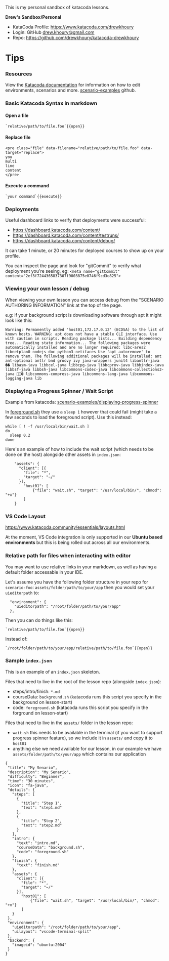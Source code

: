 This is my personal sandbox of katacoda lessons.

**Drew's Sandbox/Personal**

- KataCoda Profile: https://www.katacoda.com/drewkhoury
- Login: GitHub drew.khoury@gmail.com
- Repo: https://github.com/drewkhoury/katacoda-drewkhoury

# Tips

### Resources

View the [Katacoda documentation](https://www.katacoda.com/docs) for information on how to edit environments, scenarios and more. [scenario-examples](https://github.com/katacoda/scenario-examples) github.

### Basic Katacoda Syntax in markdown

#### Open a file

```
`relative/path/to/file.foo`{{open}}
```

#### Replace file

```
<pre class="file" data-filename="relative/path/to/file.foo" data-target="replace">
you
multi
line
content
</pre>
```

#### Execute a command

```
`your command`{{execute}}
```

### Deployments

Useful dashboard links to verify that deployments were successful:

- https://dashboard.katacoda.com/content/
- https://dashboard.katacoda.com/content/testruns/
- https://dashboard.katacoda.com/content/debug/
  
It can take 1 minute, or 20 minutes for deployed courses to show up on your profile.
  
You can inspect the page and look for "gitCommit" to verify what deployment you're seeing, eg: `<meta name="gitCommit" content="2ef3f7244365837307f9003875e0746f9cd3e825">`

### Viewing your own lesson / debug

When viewing your own lesson you can access debug from the "SCENARIO AUTHORING INFORMATION" link at the top of the page.

e.g: if your background script is downloading software through apt it might look like this:

```
Warning: Permanently added 'host01,172.17.0.12' (ECDSA) to the list of known hosts. WARNING: apt does not have a stable CLI interface. Use with caution in scripts. Reading package lists... Building dependency tree... Reading state information... The following packages were automatically installed and are no longer required: libc-ares2 libnetplan0 nodejs-doc python3-netifaces Use 'apt autoremove' to remove them. The following additional packages will be installed: ant ant-optional antlr bnd groovy ivy java-wrappers junit4 libantlr-java �� libasm-java libbcel-java libbcpg-java libbcprov-java libbindex-java libbsf-java libbsh-java libcommons-codec-java libcommons-collections3-java � libcommons-compress-java libcommons-lang-java libcommons-logging-java lib
```

### Displaying a Progress Spinner / Wait Script

Example from katacoda: [scenario-examples/displaying-progress-spinner](https://github.com/katacoda/scenario-examples/tree/main/displaying-progress-spinner)

In [foreground.sh](https://github.com/katacoda/scenario-examples/blob/main/displaying-progress-spinner/foreground.sh) they use a `sleep 1` however that could fail (might take a few seconds to load the foreground script). Use this instead:
  
```
while [ ! -f /usr/local/bin/wait.sh ]
do
  sleep 0.2
done
```

Here's an example of how to include the wait script (which needs to be done on the host) alongside other assets in `index.json`:
```
    "assets": {
      "client": [{
        "file": "*",
        "target": "~/"
      }],
        "host01": [
            {"file": "wait.sh", "target": "/usr/local/bin/", "chmod": "+x"}
        ]
    }  
```
  
### VS Code Layout
 
https://www.katacoda.community/essentials/layouts.html
  
At the moment, VS Code integration is only supported in our **Ubuntu based environments** but this is being rolled out across all our environments.

### Relative path for files when interacting with editor

You may want to use relative links in your markdown, as well as having a default folder accessable in your IDE.
  
Let's assume you have the following folder structure in your repo for `scenario-foo`: `assets/folder/path/to/your/app` then you would set your `uieditorpath` to:
 
```
  "environment": {
    "uieditorpath": "/root/folder/path/to/your/app"
  },  
```

Then you can do things like this:

```
`relative/path/to/file.foo`{{open}}
```
  
Instead of:

```
`/root/folder/path/to/your/app/relative/path/to/file.foo`{{open}}
```
  
### Sample `index.json`

This is an example of an `index.json` skeleton.

Files that need to live in the root of the lesson repo (alongside `index.json`):  

- steps/intro/finish: `*.md`
- courseData: `background.sh` (katacoda runs this script you specify in the background on lesson-start)
- code: `foreground.sh` (katacoda runs this script you specify in the forground on lesson-start)

Files that need to live in the `assets/` folder in the lesson repo:
  
- `wait.sh` this needs to be available in the terminal (if you want to support progress spinner feature), so we include it in `assets/` and copy it to `host01`
- anything else we need available for our lesson, in our example we have `assets/folder/path/to/your/app` which contains our application
  
 ```
 {
  "title": "My Senario",
  "description": "My Senario",
  "difficulty": "Beginner",
  "time": "30 minutes",
  "icon": "fa-java",
  "details": {
    "steps": [
      {
        "title": "Step 1",
        "text": "step1.md"
      },
      {
        "title": "Step 2",
        "text": "step2.md"
      }
    ],
    "intro": {
      "text": "intro.md",
      "courseData": "background.sh",
      "code": "foreground.sh"
    },
    "finish": {
      "text": "finish.md"
    },
    "assets": {
      "client": [{
        "file": "*",
        "target": "~/"
      }],
        "host01": [
            {"file": "wait.sh", "target": "/usr/local/bin/", "chmod": "+x"}
        ]
    }
  },
  "environment": {
    "uieditorpath": "/root/folder/path/to/your/app",
    "uilayout": "vscode-terminal-split"
  },
  "backend": {
    "imageid": "ubuntu:2004"
  }
}
 ```
